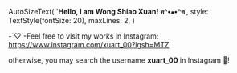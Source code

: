AutoSizeText(
  '**Hello, I am Wong Shiao Xuan! ฅ^•ﻌ•^ฅ**',
  style: TextStyle(fontSize: 20),
  maxLines: 2,
)

-`♡´-Feel free to visit my works in Instagram:
https://www.instagram.com/xuart_00?igsh=MTZ

otherwise, you may search the username **xuart_00** in Instagram 🔎!
